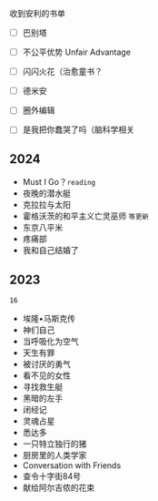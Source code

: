 收到安利的书单
- [ ] 巴别塔
- [ ] 不公平优势 Unfair Advantage 
- [ ] 闪闪火花（治愈童书？
- [ ] 德米安
- [ ] 圈外编辑
- [ ] 是我把你蠢哭了吗（脑科学相关


## 2024
- Must I Go？`reading`
- 夜晚的潜水艇
- 克拉拉与太阳
- 霍格沃茨的和平主义亡灵巫师 `等更新`
- 东京八平米
- 疼痛部
- 我和自己结婚了


## 2023
`16`
- 埃隆•马斯克传
- 神们自己
- 当呼吸化为空气
- 天生有罪
- 被讨厌的勇气
- 看不见的女性
- 寻找救生艇
- 黑暗的左手
- 闭经记
- 灵魂占星
- 悉达多
- 一只特立独行的猪
- 厨房里的人类学家
- Conversation with Friends
- 查令十字街84号
- 献给阿尔吉侬的花束